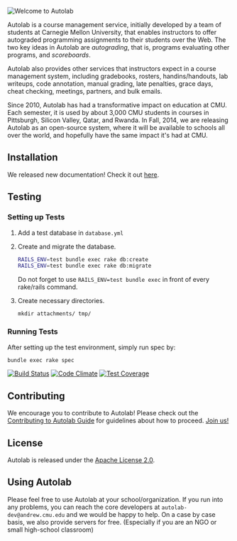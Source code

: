 ![Welcome to Autolab](https://github.com/autolab/Autolab/blob/master/public/images/autolab_logo.png)

Autolab is a course management service, initially developed by a team of students at Carnegie Mellon University, that enables instructors to offer autograded programming assignments to their students over the Web. The two key ideas in Autolab are *autograding*, that is, programs evaluating other programs, and *scoreboards*.

Autolab also provides other services that instructors expect in a course management system, including gradebooks, rosters, handins/handouts, lab writeups, code annotation, manual grading, late penalties, grace days, cheat checking, meetings, partners, and bulk emails.

Since 2010, Autolab has had a transformative impact on education at CMU. Each semester, it is used by about 3,000 CMU students in courses in Pittsburgh, Silicon Valley, Qatar, and Rwanda. In Fall, 2014, we are releasing Autolab as an open-source system, where it will be available to schools all over the world, and hopefully have the same impact it's had at CMU.

## Installation

We released new documentation! Check it out [here](https://autolab.github.io/docs).


## Testing

### Setting up Tests

1. Add a test database in `database.yml`

2. Create and migrate the database.
	```sh
	RAILS_ENV=test bundle exec rake db:create
	RAILS_ENV=test bundle exec rake db:migrate
	```
   Do not forget to use `RAILS_ENV=test bundle exec` in front of every rake/rails command.

3. Create necessary directories.

	```
	mkdir attachments/ tmp/
	```

### Running Tests

After setting up the test environment, simply run spec by:

```sh
bundle exec rake spec
```


[![Build Status](https://travis-ci.org/autolab/Autolab.svg)](https://travis-ci.org/autolab/Autolab) [![Code Climate](https://codeclimate.com/github/autolab/Autolab/badges/gpa.svg)](https://codeclimate.com/github/autolab/Autolab) [![Test Coverage](https://codeclimate.com/github/autolab/Autolab/badges/coverage.svg)](https://codeclimate.com/github/autolab/Autolab)

## Contributing

We encourage you to contribute to Autolab! Please check out the
[Contributing to Autolab Guide](https://github.com/autolab/Autolab/blob/master/CONTRIBUTING.md) for guidelines about how to proceed. [Join us!](http://contributors.autolabproject.org)



## License

Autolab is released under the [Apache License 2.0](http://opensource.org/licenses/Apache-2.0).

## Using Autolab

Please feel free to use Autolab at your school/organization. If you run into any problems, you can reach the core developers at `autolab-dev@andrew.cmu.edu` and we would be happy to help. On a case by case basis, we also provide servers for free. (Especially if you are an NGO or small high-school classroom)
